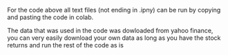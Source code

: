 For the code above all text files (not ending in .ipny) can be run by copying and pasting the code in colab.

The data that was used in the code was dowloaded from yahoo finance, you can very easily download your own data as long as you have the stock returns and run the rest of the code as is

